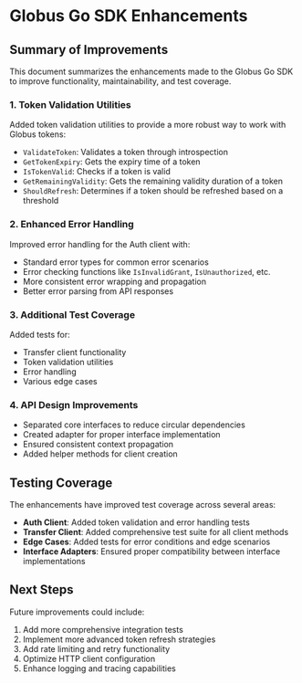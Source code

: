 # Globus Go SDK Enhancements

## Summary of Improvements

This document summarizes the enhancements made to the Globus Go SDK to improve functionality, maintainability, and test coverage.

### 1. Token Validation Utilities

Added token validation utilities to provide a more robust way to work with Globus tokens:

- `ValidateToken`: Validates a token through introspection
- `GetTokenExpiry`: Gets the expiry time of a token
- `IsTokenValid`: Checks if a token is valid
- `GetRemainingValidity`: Gets the remaining validity duration of a token
- `ShouldRefresh`: Determines if a token should be refreshed based on a threshold

### 2. Enhanced Error Handling

Improved error handling for the Auth client with:

- Standard error types for common error scenarios
- Error checking functions like `IsInvalidGrant`, `IsUnauthorized`, etc.
- More consistent error wrapping and propagation
- Better error parsing from API responses

### 3. Additional Test Coverage

Added tests for:

- Transfer client functionality
- Token validation utilities
- Error handling
- Various edge cases

### 4. API Design Improvements

- Separated core interfaces to reduce circular dependencies
- Created adapter for proper interface implementation
- Ensured consistent context propagation 
- Added helper methods for client creation

## Testing Coverage

The enhancements have improved test coverage across several areas:

- **Auth Client**: Added token validation and error handling tests
- **Transfer Client**: Added comprehensive test suite for all client methods
- **Edge Cases**: Added tests for error conditions and edge scenarios
- **Interface Adapters**: Ensured proper compatibility between interface implementations

## Next Steps

Future improvements could include:

1. Add more comprehensive integration tests
2. Implement more advanced token refresh strategies
3. Add rate limiting and retry functionality
4. Optimize HTTP client configuration
5. Enhance logging and tracing capabilities